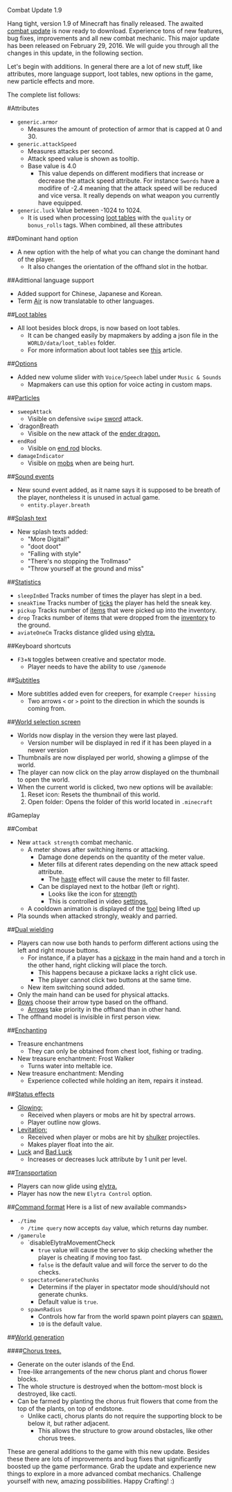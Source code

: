 Combat Update 1.9

Hang tight, version 1.9 of Minecraft has finally released. The awaited [combat update](http://minecraft.gamepedia.com/Combat_Update) is now ready to download. Experience tons of new features, bug fixes, improvements and all new combat mechanic. This major update has been released on February 29, 2016.
We will guide you through all the changes in this update, in the following section. 

Let's begin with additions. In general there are a lot of new stuff, like attributes, more language support, loot tables, new options in the game, new particle effects and more.

The complete list follows:

#Attributes

* `generic.armor`
	* Measures the amount of protection of armor that is capped at 0 and 30.
* `generic.attackSpeed`
	* Measures attacks per second.
	* Attack speed value is shown as tooltip.
	* Base value is 4.0
		* This value depends on different modifiers that increase or decrease the attack speed attribute. For instance `Swords` have a modifire of -2.4 meaning that the attack speed will be reduced and vice versa. It really depends on what weapon you currently have equipped.
* `generic.luck` Value between -1024 to 1024.
	* It is used when processing [loot tables](http://minecraft.gamepedia.com/Loot_table) with the `quality` or `bonus_rolls` tags. When combined, all these attributes

##Dominant hand option

* A new option with the help of what you can change the dominant hand of the player.
	* It also changes the orientation of the offhand slot in the hotbar.

##Adittional language support

* Added support for Chinese, Japanese and Korean.
* Term [Air](http://minecraft.gamepedia.com/Air) is now translatable to other languages.

##[Loot tables](http://minecraft.gamepedia.com/Loot_tables)

* All loot besides block drops, is now based on loot tables.
	* It can be changed easily by mapmakers by adding a json file in the `WORLD/data/loot_tables` folder.
	* For more information about loot tables see [this](http://minecraft.gamepedia.com/Loot_tables) article.

##[Options](http://minecraft.gamepedia.com/Options)

* Added new volume slider with `Voice/Speech` label under `Music & Sounds`
	* Mapmakers can use this option for voice acting in custom maps.

##[Particles](http://minecraft.gamepedia.com/Particle)

* `sweepAttack`
	* Visible on defensive `swipe` [sword](http://minecraft.gamepedia.com/Sword) attack.
* `dragonBreath
	* Visible on the new attack of the [ender dragon.](http://minecraft.gamepedia.com/Ender_dragon)
* `endRod`
	* Visible on [end rod](http://minecraft.gamepedia.com/End_rod) blocks.
* `damageIndicator`
	* Visible on [mobs](http://minecraft.gamepedia.com/Mobs) when are being hurt.

##[Sound events](http://minecraft.gamepedia.com/Sounds.json#Sound_events)
* New sound event added, as it name says it is supposed to be breath of the player, nontheless it is unused in actual game.
	* `entity.player.breath`

##[Splash text](http://minecraft.gamepedia.com/Splash)

* New splash texts added:
	* "More Digital!"
	* "doot doot"
	* "Falling with style"
	* "There's no stopping the Trollmaso"
	* "Throw yourself at the ground and miss"

##[Statistics](http://minecraft.gamepedia.com/Statistics)

* `sleepInBed` Tracks number of times the player has slept in a bed.
* `sneakTime` Tracks number of [ticks](http://minecraft.gamepedia.com/Ticks) the player has held the sneak key.
* `pickup` Tracks number of [items](http://minecraft.gamepedia.com/Items) that were picked up into the inventory.
* `drop` Tracks number of items that were dropped from the [inventory](http://minecraft.gamepedia.com/Inventory) to the ground.
* `aviateOneCm` Tracks distance glided using [elytra.](http://minecraft.gamepedia.com/Elytra)

##Keyboard shortcuts
* `F3`+`N` toggles between creative and spectator mode.
	* Player needs to have the ability to use `/gamemode`

##[Subtitles](http://minecraft.gamepedia.com/Subtitles)

* More subtitles added even for creepers, for example `Creeper hissing`
	* Two arrows `<` or `>` point to the direction in which the sounds is coming from.

##[World selection screen](http://minecraft.gamepedia.com/World)

* Worlds now display in the version they were last played.
	* Version number will be displayed in red if it has been played in a newer version
* Thumbnails are now displayed per world, showing a glimpse of the world.
* The player can now click on the play arrow displayed on the thumbnail to open the world.
* When the current world is clicked, two new options will be available:
	1. Reset icon: Resets the thumbnail of this world.
	2. Open folder: Opens the folder of this world located in `.minecraft`

#Gameplay

##Combat

* New `attack strength` combat mechanic.
	* A meter shows after switching items or attacking.
		* Damage done depends on the quantity of the meter value.
		* Meter fills at diferent rates depending on the new attack speed attribute.
			* The [haste](http://minecraft.gamepedia.com/Haste) effect will cause the meter to fill faster.
		* Can be displayed next to the hotbar (left or right).
			* Looks like the icon for [strength](http://minecraft.gamepedia.com/Strength)
			* This is controlled in video [settings.](http://minecraft.gamepedia.com/Settings)
	* A cooldown animation is displayed of the [tool](http://minecraft.gamepedia.com/Tool) being lifted up
* Pla sounds when attacked strongly, weakly and parried.

##[Dual wielding](http://minecraft.gamepedia.com/Tutorials/Dual_wielding)
* Players can now use both hands to perform different actions using the left and right mouse buttons.
	* For instance, if a player has a [pickaxe](http://minecraft.gamepedia.com/Pickaxe) in the main hand and a torch in the other hand, right clicking will place the torch.
		* This happens because a pickaxe lacks a right click use.
		* The player cannot click two buttons at the same time.
	* New item switching sound added. 
* Only the main hand can be used for physical attacks.
* [Bows](http://minecraft.gamepedia.com/Bow) choose their arrow type based on the offhand.
	* [Arrows](http://minecraft.gamepedia.com/Arrows) take priority in the offhand than in other hand.
* The offhand model is invisible in first person view.

##[Enchanting](http://minecraft.gamepedia.com/Enchanting)

* Treasure enchantmens
	*  They can only be obtained from chest loot, fishing or trading.
* New treasure enchantment: Frost Walker
	* Turns water into meltable ice.
* New treasure enchantment: Mending
	* Experience collected while holding an item, repairs it instead.

##[Status effects](http://minecraft.gamepedia.com/Status_effect)
* [Glowing:](http://minecraft.gamepedia.com/Glowing)
	* Received when players or mobs are hit by spectral arrows.
	* Player outline now glows.
* [Levitation:](http://minecraft.gamepedia.com/Levitation)
	* Received when player or mobs are hit by [shulker](http://minecraft.gamepedia.com/Shulker) projectiles.
	* Makes player float into the air.
* [Luck](http://minecraft.gamepedia.com/Luck) and [Bad Luck](http://minecraft.gamepedia.com/Bad_Luck)
	* Increases or decreases luck attribute by 1 unit per level.

##[Transportation](http://minecraft.gamepedia.com/Transportation)
* Players can now glide using [elytra.](http://minecraft.gamepedia.com/Elytra)
* Player has now the new `Elytra Control` option.

##[Command format](http://minecraft.gamepedia.com/Command)
Here is a list of new available commands>

* `./time`
	* `/time query` now accepts `day` value, which returns day number.
* `/gamerule`
	* `disableElytraMovementCheck
		* `true` value will cause the server to skip checking whether the player is cheating if moving too fast.
		* `false` is the default value and will force the server to do the checks.
	* `spectatorGenerateChunks`
		* Determins if the player in spectator mode should/should not generate chunks.
		* Default value is `true`.
	* `spawnRadius`
		* Controls how far from the world spawn point players can [spawn.](http://minecraft.gamepedia.com/Spawn/Multiplayer_details)
		* `10` is the default value.

##[World generation](http://minecraft.gamepedia.com/World)

####[Chorus trees.](http://minecraft.gamepedia.com/Generated_structures#Chorus_Tree)

* Generate on the outer islands of the End.
* Tree-like arrangements of the new chorus plant and chorus flower blocks.
* The whole structure is destroyed when the bottom-most block is destroyed, like cacti.
* Can be farmed by planting the chorus fruit flowers that come from the top of the plants, on top of endstone.
	* Unlike cacti, chorus plants do not require the supporting block to be below it, but rather adjacent.
		* This allows the structure to grow around obstacles, like other chorus trees.

These are general additions to the game with this new update. Besides these there are lots of improvements and bug fixes that significantly boosted up the game performance. Grab the update and experience new things to explore in a more advanced combat mechanics. Challenge yourself with new, amazing possibilities. Happy Crafting! :)
